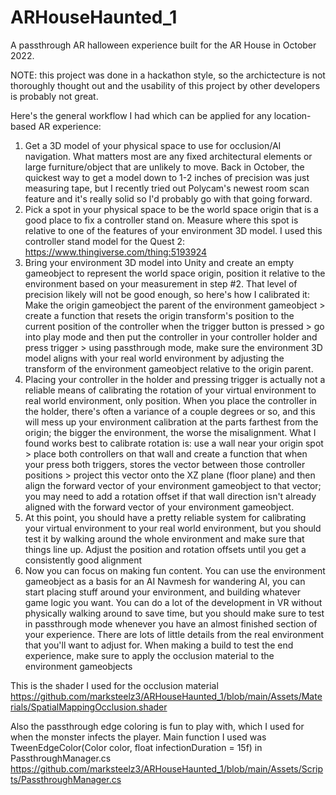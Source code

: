 # ARHouseHaunted_1
A passthrough AR halloween experience built for the AR House in October 2022. 

NOTE: this project was done in a hackathon style, so the archictecture is not thoroughly thought out and the usability of this project by other developers is probably not great.

Here's the general workflow I had which can be applied for any location-based AR experience:

1. Get a 3D model of your physical space to use for occlusion/AI navigation. What matters most are any fixed architectural elements or large furniture/object that are unlikely to move. Back in October, the quickest way to get a model down to 1-2 inches of precision was just measuring tape, but I recently tried out Polycam's newest room scan feature and it's really solid so I'd probably go with that going forward.
2. Pick a spot in your physical space to be the world space origin that is a good place to fix a controller stand on. Measure where this spot is relative to one of the features of your environment 3D model. I used this controller stand model for the Quest 2: https://www.thingiverse.com/thing:5193924
3. Bring your environment 3D model into Unity and create an empty gameobject to represent the world space origin, position it relative to the environment based on your measurement in step #2. That level of precision likely will not be good enough, so here's how I calibrated it: Make the origin gameobject the parent of the environment gameobject > create a function that resets the origin transform's position to the current position of the controller when the trigger button is pressed > go into play mode and then put the controller in your controller holder and press trigger > using passthrough mode, make sure the environment 3D model aligns with your real world environment by adjusting the transform of the environment gameobject relative to the origin parent.
4. Placing your controller in the holder and pressing trigger is actually not a reliable means of calibrating the rotation of your virtual environment to real world environment, only position. When you place the controller in the holder, there's often a variance of a couple degrees or so, and this will mess up your environment calibration at the parts farthest from the origin; the bigger the environment, the worse the misalignment. What I found works best to calibrate rotation is: use a wall near your origin spot > place both controllers on that wall and create a function that when your press both triggers, stores the vector between those controller positions > project this vector onto the XZ plane (floor plane) and then align the forward vector of your environment gameobject to that vector; you may need to add a rotation offset if that wall direction isn't already aligned with the forward vector of your environment gameobject.
5. At this point, you should have a pretty reliable system for calibrating your virtual environment to your real world environment, but you should test it by walking around the whole environment and make sure that things line up. Adjust the position and rotation offsets until you get a consistently good alignment
6. Now you can focus on making fun content. You can use the environment gameobject as a basis for an AI Navmesh for wandering AI, you can start placing stuff around your environment, and building whatever game logic you want. You can do a lot of the development in VR without physically walking around to save time, but you should make sure to test in passthrough mode whenever you have an almost finished section of your experience. There are lots of little details from the real environment that you'll want to adjust for. When making a build to test the end experience, make sure to apply the occlusion material to the environment gameobjects

This is the shader I used for the occlusion material https://github.com/marksteelz3/ARHouseHaunted_1/blob/main/Assets/Materials/SpatialMappingOcclusion.shader

Also the passthrough edge coloring is fun to play with, which I used for when the monster infects the player. Main function I used was TweenEdgeColor(Color color, float infectionDuration = 15f) in PassthroughManager.cs https://github.com/marksteelz3/ARHouseHaunted_1/blob/main/Assets/Scripts/PassthroughManager.cs